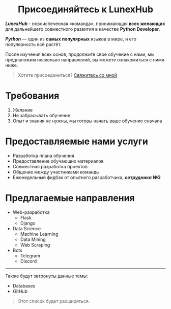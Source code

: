 <h1 align="center">Присоединяйтесь к LunexHub</h1>

***LunexHub*** - новоиспеченная «команда», принимающая **всех желающих** для дальнейшего совместного развития в качестве **Python Developer**.

***Python*** — один из **самых популярных** языков в мире, и его популярность всё растёт.

После изучения всех основ, продолжите свое обучение с нами, мы предлаложим несколько направлений, вы можете ознакомиться с ними ниже.

> Хотите присоединиться? [Свяжитесь со мной](https://vk.com/lunexcoding)

# Требования

1. Желание
2. Не забрасывать обучение
3. Опыт и знания не нужны, мы готовы начать ваше обучение сначала

# Предоставляемые нами услуги

* Разработка плана обучения
* Предоставление обучающих материалов
* Совместная разработка проектов
* Общение между участниками команды
* Еженедельный фидбэк от опытного разработчика, ***сотрудника WG***

# Предлагаемые направления

* Web-разработка
  - Flask
  - Django
* Data Science
  - Machine Learning
  - Data Mining
  - Web Scraping
* Bots
  - Telegram
  - Discord

___

Также будут затронуты данные темы:

* Databases
* GitHub

> Этот список будет расширяться.
